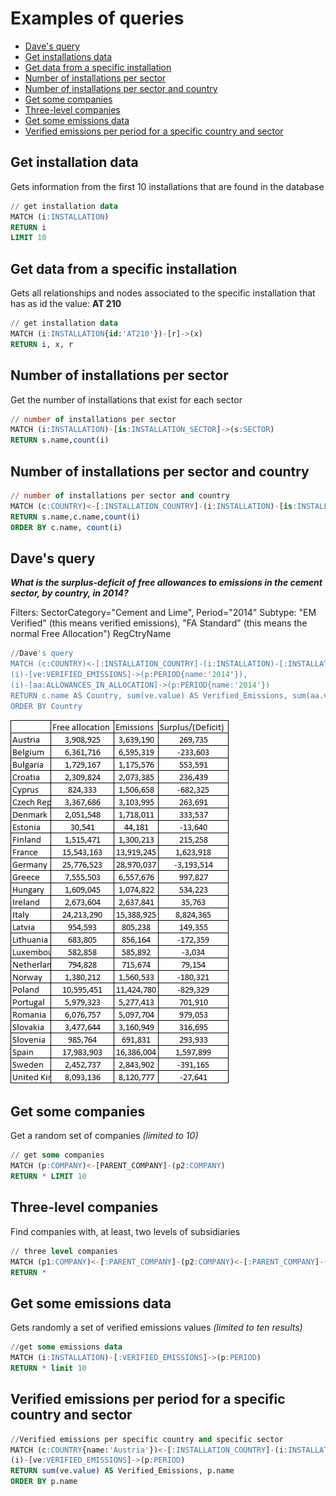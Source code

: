 # Examples of queries

* [Dave's query](#daves-query)
* [Get installations data](#get-installation-data)
* [Get data from a specific installation](#get-data-from-a-specific-installation)
* [Number of installations per sector](#number-of-installations-per-sector)
* [Number of installations per sector and country](#number-of-installations-per-sector-and-country)
* [Get some companies](#get-some-companies)
* [Three-level companies](#three-level-companies)
* [Get some emissions data](#get-some-emissions-data)
* [Verified emissions per period for a specific country and sector](#verified-emissions-per-period-for-a-specific-country-and-sector)


## Get installation data

Gets information from the first 10 installations that are found in the database

``` sql
// get installation data
MATCH (i:INSTALLATION)
RETURN i
LIMIT 10
```

## Get data from a specific installation

Gets all relationships and nodes associated to the specific installation that has as id the value: **AT 210**

``` sql
// get installation data
MATCH (i:INSTALLATION{id:'AT210'})-[r]->(x)
RETURN i, x, r
```

## Number of installations per sector

Get the number of installations that exist for each sector

``` sql
// number of installations per sector
MATCH (i:INSTALLATION)-[is:INSTALLATION_SECTOR]->(s:SECTOR)
RETURN s.name,count(i)
```

## Number of installations per sector and country

``` sql
// number of installations per sector and country
MATCH (c:COUNTRY)<-[:INSTALLATION_COUNTRY]-(i:INSTALLATION)-[is:INSTALLATION_SECTOR]->(s:SECTOR)
RETURN s.name,c.name,count(i)
ORDER BY c.name, count(i)
```

## Dave's query

_**What is the surplus-deficit of free allowances to emissions in the cement sector, by country, in 2014?**_

Filters: SectorCategory="Cement and Lime", Period="2014"
Subtype: "EM Verified" (this means verified emissions), "FA Standard" (this means the normal Free Allocation")
RegCtryName

``` sql
//Dave's query
MATCH (c:COUNTRY)<-[:INSTALLATION_COUNTRY]-(i:INSTALLATION)-[:INSTALLATION_SECTOR]->(s:SECTOR{name:'Cement and Lime'}),
(i)-[ve:VERIFIED_EMISSIONS]->(p:PERIOD{name:'2014'}),
(i)-[aa:ALLOWANCES_IN_ALLOCATION]->(p:PERIOD{name:'2014'})
RETURN c.name AS Country, sum(ve.value) AS Verified_Emissions, sum(aa.value) AS Allowances_In_Allocation, sum(ve.value) - sum(aa.value) AS Surplus_Deficit
ORDER BY Country
```

![Dave's query result](/docs/images/daves_query_output.png)

## Get some companies

Get a random set of companies _(limited to 10)_

``` sql
// get some companies
MATCH (p:COMPANY)<-[PARENT_COMPANY]-(p2:COMPANY)
RETURN * LIMIT 10
```

## Three-level companies

Find companies with, at least, two levels of subsidiaries

``` sql
// three level companies
MATCH (p1:COMPANY)<-[:PARENT_COMPANY]-(p2:COMPANY)<-[:PARENT_COMPANY]-(p3:COMPANY)
RETURN *
```

## Get some emissions data

Gets randomly a set of verified emissions values  _(limited to ten results)_

``` sql
//get some emissions data
MATCH (i:INSTALLATION)-[:VERIFIED_EMISSIONS]->(p:PERIOD)
RETURN * limit 10
```

## Verified emissions per period for a specific country and sector

``` sql
//Verified emissions per specific country and specific sector
MATCH (c:COUNTRY{name:'Austria'})<-[:INSTALLATION_COUNTRY]-(i:INSTALLATION)-[:INSTALLATION_SECTOR]->(s:SECTOR{name:'Cement and Lime'}),
(i)-[ve:VERIFIED_EMISSIONS]->(p:PERIOD)
RETURN sum(ve.value) AS Verified_Emissions, p.name
ORDER BY p.name
```
